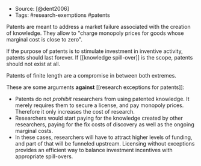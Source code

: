 
- Source: [@dent2006]
- Tags: #research-exemptions #patents 

Patents are meant to address a market failure associated with the creation of knowledge. They allow to "charge monopoly prices for goods whose marginal cost is close to zero". 

If the purpose of patents is to stimulate investment in inventive activity, patents should last forever. If [[knowledge spill-over]] is the scope, patents should not exist at all. 

Patents of finite length are a compromise in between both extremes. 

These are some arguments **against** [[research exceptions for patents]]:

- Patents do not *prohibit* researchers from using patented knowledge. It merely requires them to secure a license, and pay monopoly prices. Therefore it only increases the cost of research. 
- Researchers would start paying for the knowledge created by other researchers, paying for the fix costs of discovery as well as the ongoing marginal costs. 
- In these cases, researchers will have to attract higher levels of funding, and part of that will be funneled upstream. Licensing without exceptions provides an efficient way to balance investment incentives with appropriate spill-overs. 